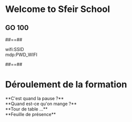<!-- .slide: class="first-slide" sfeir-level="1" sfeir-techno="GO" -->

# **Welcome to Sfeir School**

## **GO 100**

##==##

<!-- .slide: class="school-presentation" -->

<div class="wifi">
    <span class="key">wifi:</span><span>SSID</span><br>
    <span class="key">mdp:</span><span>PWD_WIFI</span>
</div>

##==##

# Déroulement de la formation

<div class="title-page"><!-- .element: class="centeredLines" -->
**C'est quand la pause ?**<br>
**Quand est-ce qu'on mange ?**<br>
**Tour de table ...**<br>
**Feuille de présence**<br>
</div>

